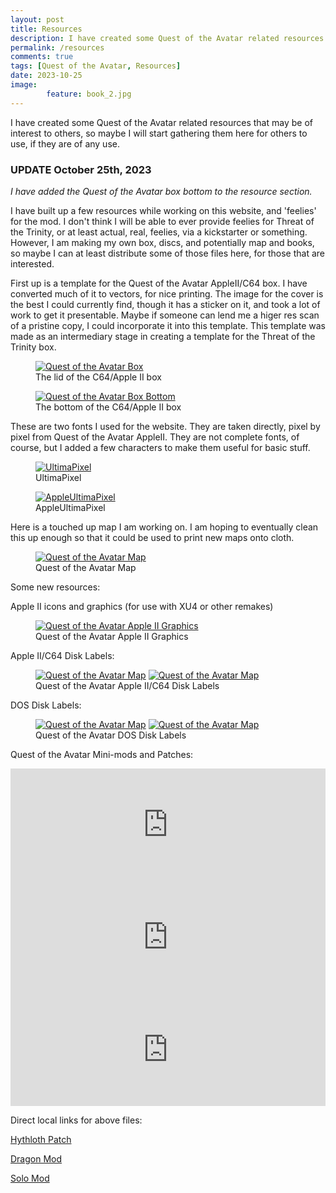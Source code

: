 ```yaml
---
layout: post
title: Resources
description: I have created some Quest of the Avatar related resources that may be of interest to others.
permalink: /resources
comments: true
tags: [Quest of the Avatar, Resources]
date: 2023-10-25
image: 
        feature: book_2.jpg
---
```


I have created some Quest of the Avatar related resources that may be of interest to others, so maybe I will start gathering them here for others to use, if they are of any use.

<!--more-->

### UPDATE October 25th, 2023

*I have added the Quest of the Avatar box bottom to the resource section.*

I have built up a few resources while working on this website, and 'feelies' for the mod. I don't think I will be able to ever provide feelies for Threat of the Trinity, or at least actual, real, feelies, via a kickstarter or something. However, I am making my own box, discs, and potentially map and books, so maybe I can at least distribute some of those files here, for those that are interested.

First up is a template for the Quest of the Avatar AppleII/C64 box. I have converted much of it to vectors, for nice printing. The image for the cover is the best I could currently find, though it has a sticker on it, and took a lot of work to get it presentable. Maybe if someone can lend me a higer res scan of a pristine copy, I could incorporate it into this template. This template was made as an intermediary stage in creating a template for the Threat of the Trinity box.

<figure>
	<a href="{{ site.url }}/Art/box_base.pdf"><img class="ScrollRev" alt="Quest of the Avatar Box" data-tilt src="{{ site.url }}/Art/box_base.png" /></a>
	<figcaption>The lid of the C64/Apple II box</figcaption>
</figure>

<figure>
	<a href="{{ site.url }}/images/box_base_bottom.pdf"><img class="ScrollRev" alt="Quest of the Avatar Box Bottom" data-tilt src="{{ site.url }}/images/box_base_bottom.jpg" /></a>
	<figcaption>The bottom of the C64/Apple II box</figcaption>
</figure>

These are two fonts I used for the website. They are taken directly, pixel by pixel from Quest of the Avatar AppleII. They are not complete fonts, of course, but I added a few characters to make them useful for basic stuff.

<figure>
	<a href="{{ site.url }}/assets/css/ultimapixel-ultimawebfont.ttf"><img class="ScrollRev" alt="UltimaPixel" data-tilt src="{{ site.url }}/images/ultimapixel.png" /></a>
	<figcaption>UltimaPixel</figcaption>
</figure>

<figure>
	<a href="{{ site.url }}/assets/css/appleultimapixel-webfont.ttf"><img class="ScrollRev" alt="AppleUltimaPixel" data-tilt src="{{ site.url }}/images/appleultimapixel.png" /></a>
	<figcaption>AppleUltimaPixel</figcaption>
</figure>

Here is a touched up map I am working on. I am hoping to eventually clean this up enough so that it could be used to print new maps onto cloth.
<figure>
	<a href="{{ site.url }}/Art/Ultima_IV_Map_Hi_Res.png"><img class="ScrollRev" alt="Quest of the Avatar Map" data-tilt src="{{ site.url }}/Art/Ultima_IV_Map_Low_Res.png" /></a>
	<figcaption>Quest of the Avatar Map</figcaption>
</figure>

Some new resources:

Apple II icons and graphics (for use with XU4 or other remakes)

<figure>
	<a href="{{ site.url }}/Art/appleII.zip"><img class="ScrollRev" alt="Quest of the Avatar Apple II Graphics" data-tilt src="{{ site.url }}/Art/appleIImode.jpg" /></a>
	<figcaption>Quest of the Avatar Apple II Graphics</figcaption>
</figure>

Apple II/C64 Disk Labels:

<figure>
	<a href="{{ site.url }}/Art/Ultima_IV_Disk_Label_Apple_AB.pdf"><img class="ScrollRev inline" alt="Quest of the Avatar Map" data-tilt src="{{ site.url }}/Art/Ultima_IV_Disk_Label_Apple_AB.png" /></a>
	<a href="{{ site.url }}/Art/Ultima_IV_Disk_Label_Apple_CD.pdf"><img class="ScrollRev inline" alt="Quest of the Avatar Map" data-tilt src="{{ site.url }}/Art/Ultima_IV_Disk_Label_Apple_CD.png" /></a>
	<figcaption>Quest of the Avatar Apple II/C64 Disk Labels</figcaption>
</figure>

DOS Disk Labels:

<figure>
	<a href="{{ site.url }}/Art/Ultima_IV_Disk_Label_A.pdf"><img class="ScrollRev inline" alt="Quest of the Avatar Map" data-tilt src="{{ site.url }}/Art/Ultima_IV_Disk_Label_A.png" /></a>
	<a href="{{ site.url }}/Art/Ultima_IV_Disk_Label_B.pdf"><img class="ScrollRev inline" alt="Quest of the Avatar Map" data-tilt src="{{ site.url }}/Art/Ultima_IV_Disk_Label_B.png" /></a>
	<figcaption>Quest of the Avatar DOS Disk Labels</figcaption>
</figure>

Quest of the Avatar Mini-mods and Patches:

<iframe width="100%" height="180" src="https://www.moddb.com/games/ultima-iv-quest-of-the-avatar/downloads/hythloth-fix/widget" frameborder="0"></iframe><br>

<iframe width="100%" height="180" src="https://www.moddb.com/mods/ultima-iv-dragon/downloads/dragon-11/widget" frameborder="0"></iframe><br>

<iframe width="100%" height="180" src="https://www.moddb.com/games/ultima-iv-quest-of-the-avatar/downloads/ultima-iv-solo/widget" frameborder="0"></iframe><br>

Direct local links for above files:

[Hythloth Patch](https://github.com/cambragol/ultima-IV-trinity/blob/master/assets/HYTHLOTH.DNG?raw=true)

[Dragon Mod](https://github.com/cambragol/advent-of-the-trinity/raw/master/Dragon_1.1.zip)

[Solo Mod](https://github.com/cambragol/advent-of-the-trinity/raw/master/Ultima_IV_Solo.zip)
